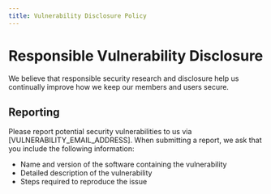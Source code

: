 ```yaml
---
title: Vulnerability Disclosure Policy
---
```

# Responsible Vulnerability Disclosure

We believe that responsible security research and disclosure help us continually improve how we keep our members and users secure.

## Reporting

Please report potential security vulnerabilities to us via [VULNERABILITY_EMAIL_ADDRESS]. When submitting a report, we ask that you include the following information:

- Name and version of the software containing the vulnerability
- Detailed description of the vulnerability
- Steps required to reproduce the issue
